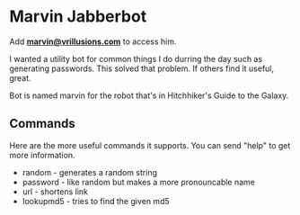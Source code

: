 # Marvin Jabberbot

Add **marvin@vrillusions.com** to access him.

I wanted a utility bot for common things I do durring the day such as generating passwords.  This solved that problem.  If others find it useful, great.

Bot is named marvin for the robot that\'s in Hitchhiker\'s Guide to the Galaxy.

## Commands

Here are the more useful commands it supports. You can send "help" to get more information.

- random - generates a random string
- password - like random but makes a more pronouncable name
- url - shortens link
- lookupmd5 - tries to find the given md5
